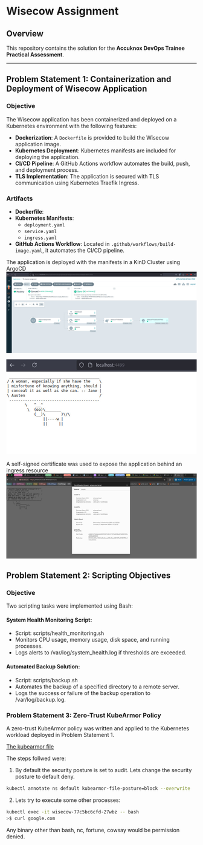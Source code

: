 # Wisecow Assignment

## Overview

This repository contains the solution for the **Accuknox DevOps Trainee Practical Assessment**.

---

## Problem Statement 1: Containerization and Deployment of Wisecow Application

### Objective
The Wisecow application has been containerized and deployed on a Kubernetes environment with the following features:
- **Dockerization**: A `Dockerfile` is provided to build the Wisecow application image.
- **Kubernetes Deployment**: Kubernetes manifests are included for deploying the application.
- **CI/CD Pipeline**: A GitHub Actions workflow automates the build, push, and deployment process.
- **TLS Implementation**: The application is secured with TLS communication using Kubernetes Traefik Ingress.

### Artifacts
- **Dockerfile**: 
- **Kubernetes Manifests**: 
  - `deployment.yaml` 
  - `service.yaml` 
  - `ingress.yaml`
- **GitHub Actions Workflow**: Located in `.github/workflows/build-image.yaml`, it automates the CI/CD pipeline.

The application is deployed with the manifests in a KinD Cluster using ArgoCD
![Argocd](./images/argocd.jpeg)

![wisecow](./images/wisecow.jpeg)

A self-signed certificate was used to expose the application behind an ingress resource 
![self cert](./images/https.jpeg)

## Problem Statement 2: Scripting Objectives
### Objective
Two scripting tasks were implemented using Bash:

#### System Health Monitoring Script:

- Script: scripts/health_monitoring.sh
- Monitors CPU usage, memory usage, disk space, and running processes.
- Logs alerts to /var/log/system_health.log if thresholds are exceeded.

#### Automated Backup Solution:

- Script: scripts/backup.sh
- Automates the backup of a specified directory to a remote server.
- Logs the success or failure of the backup operation to /var/log/backup.log.

### Problem Statement 3: Zero-Trust KubeArmor Policy
A zero-trust KubeArmor policy was written and applied to the Kubernetes workload deployed in Problem Statement 1.

[The kubearmor file](./manifests/kubearmor-policy.yaml)

The steps follwed were:
1. By default the security posture is set to audit. Lets change the security posture to default deny.
```bash
kubectl annotate ns default kubearmor-file-posture=block --overwrite
```
2. Lets try to execute some other processes:

```bash
kubectl exec -it wisecow-77c5bc6cfd-27wbz -- bash
>$ curl google.com
```
Any binary other than bash, nc, fortune, cowsay would be permission denied.
